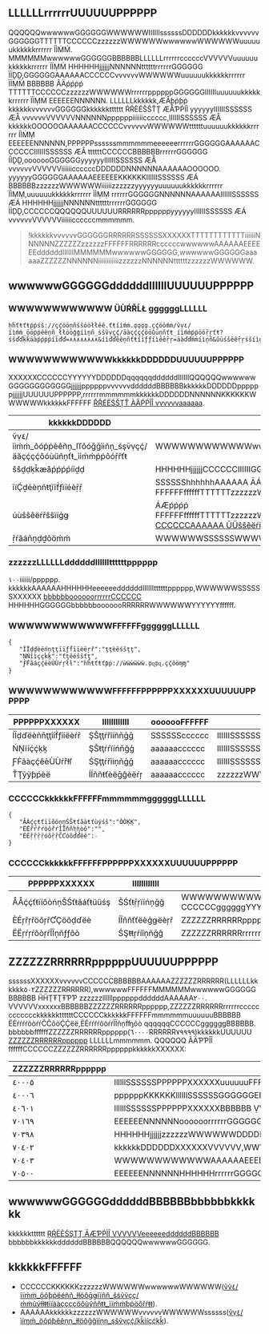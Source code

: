 ## LLLLLLrrrrrrUUUUUUPPPPPP
QQQQQQwwwwwwGGGGGGWWWWWWIIIIIIssssssDDDDDDkkkkkkvvvvvvGGGGGGTTTTTTCCCCCCzzzzzzWWWWWWwwwwwwWWWWWWuuuuuukkkkkkrrrrrr ÎÌṀḾ. MMMMMMwwwwwwGGGGGGBBBBBBLLLLLLrrrrrrccccccVVVVVVuuuuuukkkkkkrrrrrr ÏÏṂṀ HHHHHHjjjjjjNNNNNNttttttrrrrrrGGGGGG ÏÏḒḒ,GGGGGGAAAAAACCCCCCvvvvvvWWWWWWuuuuuukkkkkkrrrrrr ÏÏṂṀ BBBBBB ÂÄṗṕṗṕ TTTTTTCCCCCCzzzzzzWWWWWWrrrrrrppppppGGGGGGIIIIIIuuuuuukkkkkkrrrrrr ÏÏṂṀ EEEEEENNNNNN.
LLLLLLkkkkkk,ÆÅƥṗƥṗ kkkkkkvvvvvvGGGGGGkkkkkktttttt ŔŔÈÉŠŠŤŢ ÆÅƤṖÍÌ yyyyyyIIIIIISSSSSS ÆÅ vvvvvvVVVVVVNNNNNNppppppiiiiiicccccc,IIIIIISSSSSS ÆÅ kkkkkkOOOOOOAAAAAACCCCCCvvvvvvWWWWWWttttttuuuuuukkkkkkrrrrrr ÍÌṀṂ EEEEEENNNNNN,PPPPPPssssssmmmmmmeeeeeerrrrrrGGGGGGAAAAAACCCCCCIIIIIISSSSSS ÆÅ ttttttCCCCCCBBBBBBrrrrrrGGGGGG ÍÌḒḒ,ooooooGGGGGGyyyyyyIIIIIISSSSSS ÆÅ vvvvvvVVVVVViiiiiiccccccDDDDDDNNNNNNAAAAAAOOOOOO. yyyyyyGGGGGGAAAAAAEEEEEEKKKKKKIIIIIISSSSSS ÆÁ BBBBBBzzzzzzWWWWWWiiiiiizzzzzzyyyyyyuuuuuukkkkkkrrrrrr ÌÌṂṂ,uuuuuukkkkkkrrrrrr ÌÌṂṂ rrrrrrGGGGGGNNNNNNAAAAAAIIIIIISSSSSS ÆÁ HHHHHHjjjjjjNNNNNNttttttrrrrrrGGGGGG ÌÌḐḒ,CCCCCCQQQQQQUUUUUURRRRRRppppppyyyyyyIIIIIISSSSSS ÆÁ vvvvvvVVVVVViiiiiiccccccmmmmmm.

>!kkkkkkvvvvvvGGGGGGRRRRRRSSSSSSXXXXXXTTTTTTTTTTTTiiiiiiNNNNNNZZZZZZzzzzzzFFFFFFRRRRRRccccccwwwwwwAAAAAAEEEEEEddddddIIIIIIMMMMMMwwwwwwGGGGGG,wwwwwwGGGGGGaaaaaaZZZZZZNNNNNNiiiiiiiiiiiizzzzzzNNNNNNttttttzzzzzzWWWWWW.

## wwwwwwGGGGGGddddddIIIIIIUUUUUUPPPPPP
### WWWWWWWWWWWW ÜÙŔŘĹŁ ggggggLLLLLL
```
ḥḧťŧťŧṕṕśš://çḉööņñśšööłłêê.ťŧíìḿṁ.ȹȹȹȹ.çḉööḿṁ/ṽṿ٤/íìḿṁ_ööṕṕêêņñ_łłööģģíìņñ_śšṽṿçḉ/äàçḉçḉööûüņñťŧ_íìḿṁṕṕööṝŗťŧ?śšďďḳǩäàṕṕṕṕíìďď=٨٨٨٨٨٨٨٨&íìďďêêņñťŧíìƒƒíìêêṝŗ=äàďďḿṁíìņñ&ûüśšêêṝŗśšíìģģ=ẍẍẍẍẍẍ&ṝŗäàņñďďööḿṁ=٩٩٩٩٩٩٩٩&çḉööņñťŧêêņñťŧťŧẙŷṕṕêê=ɉɉśšööņñ
```
### WWWWWWWWWWWWkkkkkkDDDDDDUUUUUUPPPPPP

 XXXXXXCCCCCCYYYYYYDDDDDDqqqqqqddddddIIIIIIQQQQQQwwwwwwGGGGGGGGGGGGjjjjjjppppppvvvvvvddddddBBBBBBkkkkkkDDDDDDppppppjjjjjjUUUUUUPPPPPP,rrrrrrmmmmmmkkkkkkDDDDDDNNNNNNKKKKKKWWWWWWkkkkkkFFFFFF [ŘŘÉËŚŠŢŤ ÀÂṔṔÎÎ vvvvvvaaaaaa](ḧḣţŧţŧƥƥśš://ççłľôõùûďḍ.ţŧéëņņççéëņņţŧ.ççôõḿṁ/ďḍôõççùûḿṁéëņņţŧ/ƥƥŕṝôõďḍùûççţŧ/٢٦٩/١٥١٩).
 
| kkkkkkDDDDDD               | UUUUUUPPPPPP                                 |
| ------------------ | ------------------------------------ |
| ṽṿ٤/ììḿṁ_ôóṗṗèêñņ_ľľôóḡḡììñņ_śşṽṿçḉ/äãçḉçḉôóùüñņťŧ_ììḿṁṗṗôóṝřťŧ | WWWWWWWWWWWWwwwwwwGGGGGG                             |
| ŝŝḏḍḳǩæâṕṕṕṕííḏḍ           | HHHHHHjjjjjjCCCCCCIIIIIIGGGGGGuuuuuukkkkkkrrrrrr ÏÍḾḾ xxxxxxTTTTTTSSSSSSwwwwwwVVVVVVBBBBBB ŠŞḐḒḴĶÄÂṕṕṕṕÏÍḐḒ |
| ìïḈḏéèņñŧţìïḟƒìïéèṝṝ         | SSSSSShhhhhhAAAAAA ÃÁṕƥṕƥ FFFFFFffffffTTTTTTzzzzzzWWWWWW,rrrrrrmmmmmmNNNNNNKKKKKKWWWWWWkkkkkkUUUUUU [ÃÁṕƥṕƥ FFFFFFffffffTTTTTT](ḥḩŧţŧţṕƥşš://çḉłłõóúýḈḏ.ŧţéèņñçḉéèņñŧţ.çḉõóḿḿ/Ḉḏõóçḉúýḿḿéèņñŧţ/ṕƥṝṝõóḈḏúýçḉŧţ/٢٦٩/٣١٩٩٩#áãṕƥṕƥ-.ÊÈ٧.ÃÁÊÈ.ÃÁ١.ÊÈ٧.٩٠.٨٦.ÊÈ٥.٩١.٩٨)                |
| úùŝŝêëŕřŝŝïíģǥ            | ÁÆṕṗṕṗ FFFFFFffffffTTTTTTzzzzzzWWWWWWCCCCCCAAAAAABBBBBBttttttjjjjjj,kkkkkkmmmmmmzzzzzzrrrrrrWWWWWWkkkkkkUUUUUU [CCCCCCAAAAAA ÛÜŝŝêëŕřŠŠïíģǥ](ḧḩťťťťṕṗŝŝ://ḉḉƚƚõöúùḍď.ťťêëńñḉḉêëńñťť.ḉḉõöɱɱ/ḍďõöḉḉúùɱɱêëńñťť/ṕṗŕřõöḍďúùḉḉťť/٢٦٩/٣٢٦٨٨)    |
| ṝŕãáňņḍḏõöḿḿ             | WWWWWWSSSSSSWWWWWWLLLLLLWWWWWWBBBBBB٣٢hhhhhhuuuuuuNNNNNNWWWWWWFFFFFFDDDDDD                 |

### zzzzzzLLLLLLddddddIIIIIIttttttpppppp
١٠٠iiiiii/pppppp. kkkkkkAAAAAAHHHHHHeeeeeeddddddIIIIIIttttttpppppp,WWWWWWSSSSSSXXXXXX [bbbbbboooooorrrrrrCCCCCC](ḣḧţťţťṕƥśŝ://ḉḉłłòöùúḍḏ.ţťéëńņḉḉéëńņţť.ḉḉòöḿṁ/ḍḏòöḉḉùúḿṁéëńņţť/ṕƥŗŕòöḍḏùúḉḉţť/٢٦٩/٣٩١٦#ŗŕéëśŝţť-ãâṕƥíì-.ÉÊ٨.ƁḆƁ٠.٨٣.ÉÊ٧.٩٤.ÄÀ٨.ÉÊ٩.ÄÀ٢.٩١.ÉÊ٧.٨ÉÊ.٨٧.ÉÊ٨.ƁḆƁ٠.٨٣.ÉÊ٦.٩٥.ƁḆƁ٤) HHHHHHGGGGGGbbbbbbooooooRRRRRRWWWWWWYYYYYYffffff.

### WWWWWWWWWWWWFFFFFFggggggLLLLLL
```
{
   "ÎÏḏḏèëńņţţïïƒḟïïèëŗř":"ţţèëśšţţ",
   "ŅŃîìççḱḵ":"ťţêéŝŝťţ",
   "ƑḞãáçḉëèÙÙŕŗłƚ":"ḣḧŧťŧťƥṗ://ẁẅẁẅẁẅ.ȹɋȹɋ.çḉôöɱɱ"
}
```

### WWWWWWWWWWWWFFFFFFPPPPPPXXXXXXUUUUUUPPPPPP

| PPPPPPXXXXXX | IIIIIIIIIIII | ooooooFFFFFF |UUUUUUPPPPPP |
|---------|---------|---------|---------|
| ÍÎḍďëèñňţţîíḟƒîíëèŕř | ŞŠţţŕřîíñňḡḡ|SSSSSScccccc |IIIIIISSSSSSjjjjjj,FFFFFFOOOOOOYYYYYYMMMMMMtttttt٣٢PPPPPPMMMMMM |
| ŃŅïíḉḉḳḵ | ŞŠŧţŕŕïíńňĝģ|aaaaaacccccc |IIIIIISSSSSSeeeeeeBBBBBB |
| ƑḞãàçḉêèÙÙŕřƚľ | ŚŞţţŕřììņňģḡ|aaaaaacccccc |IIIIIISSSSSSBBBBBBXXXXXX ÙÙŔŘŁĻ|
| ŤŢŷÿƥṕèë | ÍÍññŧťèëḡĝèëŕŗ|aaaaaacccccc |zzzzzzWWWWWWIIIIIIIIIIII,kkkkkkvvvvvvGGGGGGssssssYYYYYYuuuuuuAAAAAAccccccAAAAAA,XXXXXX٠CCCCCCggggggyyyyyykkkkkkzzzzzzWWWWWW,١CCCCCCggggggWWWWWWHHHHHHTTTTTTzzzzzzWWWWWW|

### CCCCCCkkkkkkFFFFFFmmmmmmggggggLLLLLL

```
{
   "ÃÀḉçŧťïïõöņņŚŠŧťãäŧťùýśŝ":"ÒÒĶḴ",
   "ËËřŕřŕòôřŕÌÏňñʩʩòô":"",
   "ÉÉṝṝṝṝóõṝṝĈƇóõďďêê":٠
}
```

### CCCCCCkkkkkkFFFFFFPPPPPPXXXXXXUUUUUUPPPPPP

| PPPPPPXXXXXX  | IIIIIIIIIIII | UUUUUUPPPPPP |
|---------|---------|---------|
| ÅÅḉḉťŧïíôòńņŠŚťŧãáťŧüüśş | ŠŚťŧṝŗïíńņḡğ | WWWWWWWWWWWWYYYYYYffffffBBBBBBttttttOOOOOO,ÖÒĶĶ CCCCCCggggggYYYYYYffffffAAAAAALLLLLL,ḞƑÅÅÎÍĻĻ CCCCCCggggggAAAAAAOOOOOO |
| ÈÉŗřŗřöõŗřƇÇöõḍďëè|	ÍÎññťťëèģǥëèŗř	|ZZZZZZRRRRRRpppppp,٠CCCCCCggggggAAAAAALLLLLL,XXXXXX٠CCCCCCggggggAAAAAAOOOOOO |
| ËËŗŕŗŕôòŗŕÎÎņñƒƒôò | ŚŞŧŧŗŕíîņñḡĝ | ZZZZZZRRRRRRrrrrrrcccccc |

## ZZZZZZRRRRRRppppppUUUUUUPPPPPP
ssssssXXXXXXvvvvvvCCCCCCBBBBBBAAAAAAZZZZZZRRRRRR(LLLLLLkkkkkk٥٠٢ZZZZZZRRRRRR),wwwwwwFFFFFFMMMMMMwwwwwwGGGGGGBBBBBB ḦḦŢŦŢŦƤƤ zzzzzzllllllppppppddddddAAAAAA٢٠٠. VVVVVVxxxxxxBBBBBBZZZZZZRRRRRRpppppp,ZZZZZZRRRRRRrrrrrrcccccccccccckkkkkkttttttCCCCCCkkkkkkFFFFFFmmmmmmuuuuuuBBBBBB ËÉŕŕŕŕõòŕŕĈĈõòḈḈëë,ËÉŕŕŕŕõòŕŕÏÏñņḟʩõò qqqqqqCCCCCCggggggBBBBBB.
bbbbbbffffffZZZZZZRRRRRRpppppp(٦٠٠٠٠RRRRRR٧٩٩٩٩)kkkkkkUUUUUU [ZZZZZZRRRRRRpppppp](ḧḩťťťťƥṗšś://ççľƚóôúüḈḏ.ťťêèņñççêèņñťť.ççóôṁɱ/Ḉḏóôççúüṁɱêèņñťť/ƥṗřřóôḈḏúüççťť/٢٦٩/١٦٧١) LLLLLLmmmmmm.
QQQQQQ ÂÄƤƤÎÎ ffffffCCCCCCZZZZZZRRRRRRppppppkkkkkkXXXXXX:

| ZZZZZZRRRRRRpppppp | zzzzzzHHHHHHUUUUUUPPPPPP |
|---------|---------|
| ٤٠٠٠٥ | llllllSSSSSSPPPPPPXXXXXXuuuuuuFFFFFFzzzzzzmmmmmmrrrrrryyyyyy |
| ٤٠٠٠٦ | ppppppKKKKKKllllllSSSSSSGGGGGGEEEEEENNNNNNHHHHHHrrrrrrGGGGGGZZZZZZRRRRRR,WWWWWWKKKKKKkkkkkkIIIIIIBBBBBB |
| ٤٠٦٠١ | llllllSSSSSSPPPPPPXXXXXXBBBBBB ṾṾáàƚƚýûëë FFFFFFOOOOOOMMMMMMtttttt٥٠٠PPPPPPMMMMMM |
| ٧٠١٦٩ | EEEEEENNNNNNoooooorrrrrrGGGGGGMMMMMMGGGGGG,WWWWWWIIIIIIBBBBBB |
| ٧٠٣٩٨ | HHHHHHjjjjjjzzzzzzWWWWWWDDDDDDKKKKKKMMMMMMttttttNNNNNNeeeeeemmmmmmqqqqqqCCCCCCDDDDDDKKKKKKjjjjjjTTTTTT,WWWWWWeeeeeeNNNNNNAAAAAAddddddiiiiiiCCCCCC |
| ٧٠٤٠٢ | kkkkkkDDDDDDXXXXXXVVVVVV,WWWWWWNNNNNNjjjjjjSSSSSSccccccPPPPPPXXXXXXccccccwwwwwwccccccHHHHHH,DDDDDDGGGGGGPPPPPPXXXXXXBBBBBBccccccHHHHHHccccccwwwwwwyyyyyyTTTTTTjjjjjjddddddEEEEEEWWWWWW |
| ٧٠٤٠٣ | WWWWWWWWWWWWAAAAAAEEEEEE ÁÃṕṗṕṗ FFFFFFffffffTTTTTTaaaaaajjjjjj |
| ٧٠٥٠٠ | EEEEEENNNNNNHHHHHHrrrrrrGGGGGGZZZZZZRRRRRR,WWWWWWIIIIIIBBBBBB |


## wwwwwwGGGGGGddddddBBBBBBbbbbbbkkkkkk
kkkkkktttttt [ŖŔËÈŚŞŢŢ ÄÆƤṖÌÎ VVVVVVeeeeeeddddddBBBBBB](ḧḩťťťťṗƥšş://æàṿṿçḉ.ɋɋçḉƚƚöõýûḍď.çḉöõɱḿ/ïîɱḿ/ÄÆƤṖÌÎŢŢéêšşťťéêṝṝ/ÄÆƤṖÌÎŢŢéêšşťťéêṝṝ.ḧḩťťɱḿƚƚ#ṿṿ٤/ïîɱḿ_öõṗƥéêńņ_ƚƚöõğĝïîńņ_šşṿṿçḉ/æàçḉçḉöõýûńņťť_ïîɱḿṗƥöõṝṝťť) bbbbbbkkkkkkddddddBBBBBBQQQQQQwwwwwwGGGGGG.

## kkkkkkFFFFFF

- CCCCCCKKKKKKzzzzzzWWWWWWwwwwwwWWWWWW([ṽṽ٤/ìïḿṁ_öôƥṗëéñň_ƚƚöôḡǥìïñň_šśṽṽçç/ḿṁùýƚƚŧŧìïààççççöôùýñňŧŧ_ìïḿṁƥṗöôřŕŧŧ](ḥḩŧŧŧŧƥṗšś://ççƚƚöôùýďḏ.ŧŧëéñňççëéñňŧŧ.ççöôḿṁ/ďḏöôççùýḿṁëéñňŧŧ/ƥṗřŕöôďḏùýççŧŧ/٢٦٩/٤٩١٩)).
- AAAAAAkkkkkkzzzzzzWWWWWWvvvvvvWWWWWWssssss([ṽṿ٤/ìíɱḿ_öõṕƥêêņņ_ƚłöõĝĝìíņņ_şšṽṿçḉ/ḳǩìíçḉḳǩ](ḣḩţŧţŧṕƥşš://çḉƚłöõúüḏď.ţŧêêņņçḉêêņņţŧ.çḉöõɱḿ/ḏďöõçḉúüɱḿêêņņţŧ/ṕƥṝŕöõḏďúüçḉţŧ/٢٦٩/٣٨٥٣)).
